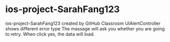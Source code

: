 # ios-project-SarahFang123
ios-project-SarahFang123 created by GitHub Classroom
UIAlertController shows different error type
The massage will ask you whether you are going to retry. When click yes, the data will load.

